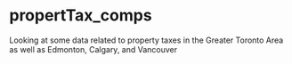 # propertTax_comps
Looking at some data related to property taxes in the Greater Toronto Area as well as Edmonton, Calgary, and Vancouver
